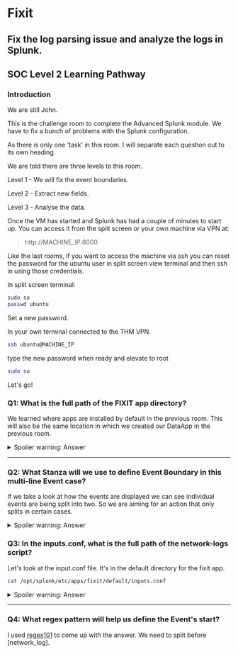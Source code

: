 # Fixit

## Fix the log parsing issue and analyze the logs in Splunk.

## SOC Level 2 Learning Pathway

### Introduction

We are still John.

This is the challenge room to complete the Advanced Splunk module. We have to fix a bunch of problems with the Splunk configuration. 

As there is only one 'task' in this room. I will separate each question out to its own heading.

We are told there are three levels to this room.

Level 1 - We will fix the event boundaries.

Level 2 - Extract new fields.

Level 3 - Analyse the data.

Once the VM has started and Splunk has had a couple of minutes to start up. You can access it from the split screen or your own machine via VPN at:

> http://MACHINE_IP:8000

Like the last rooms, if you want to access the machine via ssh you can reset the password for the ubuntu user in split screen view terminal and then ssh in using those credentials.

In split screen terminal:

```bash
sudo su
passwd ubuntu
```

Set a new password.

In your own terminal connected to the THM VPN.

```bash
ssh ubuntu@MACHINE_IP
```

type the new password when ready and elevate to root

```bash
sudo su
```

Let's go!

### Q1: What is the full path of the FIXIT app directory?

We learned where apps are installed by default in the previous room. This will also be the same location in which we created our DataApp in the previous room.  

<details>

  <summary>Spoiler warning: Answer</summary>
    
    /opt/splunk/etc/apps/fixit

</details>

---

### Q2: What Stanza will we use to define Event Boundary in this multi-line Event case?

If we take a look at how the events are displayed we can see individual events are being split into two. So we are aiming for an action that only splits in certain cases.

<details>

  <summary>Spoiler warning: Answer</summary>
    BREAK_ONLY_BEFORE

</details>

### Q3: In the inputs.conf, what is the full path of the network-logs script?

Let's look at the input.conf file. It's in the default directory for the fixit app.

```bash
cat /opt/splunk/etc/apps/fixit/default/inputs.conf
```

<details>

  <summary>Spoiler warning: Answer</summary>
    /opt/splunk/etc/apps/fixit/bin/network-logs
</details>

---

### Q4: What regex pattern will help us define the Event's start?

I used [regex101](http://regex101.com) to come up with the answer. We need to split before [network_log].
